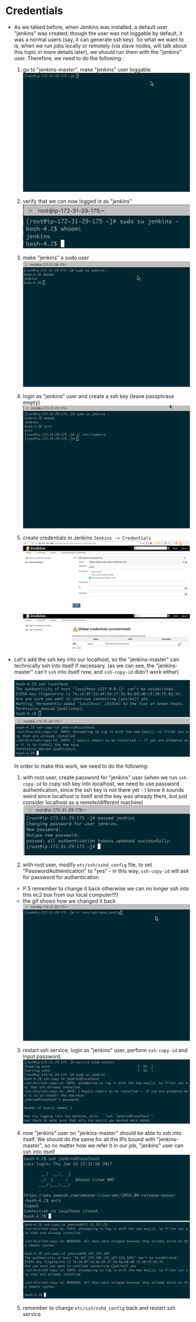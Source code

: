 # Credentials

* As we talked before, when Jenkins was installed, a default user "jenkins" was created; though the user was not loggable by default, it was a normal users (say, it can generate ssh key). So what we want to is, when we run jobs locally or remotely (via slave nodes, will talk about this topic in more details later), we should run them with the "jenkins" user. Therefore, we need to do the following :

  1. go to "jenkins-master", make "jenkins" user loggable
  ![8.gif](/screenshots/8.gif)

  2. verify that we can now logged in as "jenkins"
  ![9.png](/screenshots/9.png)

  3. make "jenkins" a sudo user
  ![10.gif](/screenshots/10.gif)

  4. login as "jenkins" user and create a ssh key (leave passphrase empty)
  ![11.gif](/screenshots/11.gif)

  5. create credentials in Jenkins `Jenkins -> Credentials`
  ![12.png](/screenshots/12.png)
  ![13.png](/screenshots/13.png)

* Let's add the ssh key into our localhost, so the "jenkins-master" can technically ssh into itself if necessary. (as we can see, the "jenkins-master" can't `ssh` into itself now, and `ssh-copy-id` didn't work either)

  ![14.png](/screenshots/14.png)
  ![15.png](/screenshots/15.png)

  In order to make this work, we need to do the following:

  1. with root user, create password for "jenkins" user (when we run `ssh-copy-id` to copy ssh key into localhost, we need to use password authentication, since the ssh key is not there yet - I know it sounds weird since localhost is itself and the key was already there, but just consider localhost as a remote/different machine)
  ![16.png](/screenshots/16.png)

  2. with root user, modify `etc/ssh/sshd_config` file, to set "PasswordAuthentication" to "yes" - in this way, `ssh-copy-id` will ask for password for authentication
    * P.S remember to change it back otherwise we can no longer ssh into this ec2 box from our local computer!!!)
    * the gif shows how we changed it back
  ![17.gif](/screenshots/17.gif)

  3. restart ssh service, login as "jenkins" user, perform `ssh-copy-id` and input password.
  ![18.png](/screenshots/18.png)

  4. now "jenkins" user on "jenkins-master" should be able to ssh into itself. We should do the same for all the IPs bound with "jenkins-master", so no matter how we refer it in our job, "jenkins" user can ssh into itself
  ![19.png](/screenshots/19.png)
  ![20.png](/screenshots/20.png)

  5. remember to change `etc/ssh/sshd_config` back and restart ssh service
